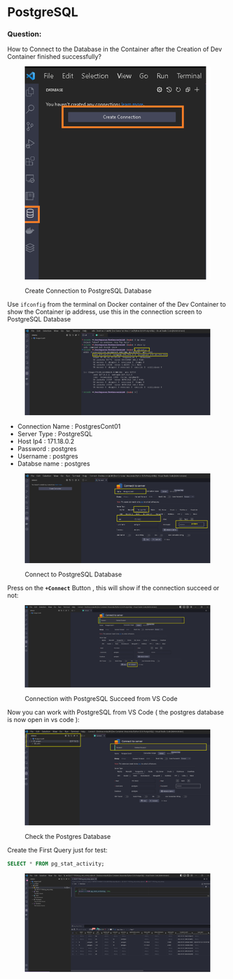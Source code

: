 # PostgreSQL

### Question:

How to Connect to the Database in the Container after the Creation of Dev Container finished successfully?

<figure><img src="../.gitbook/assets/01-connect-to-postgresql-database-from-vscode.png" alt=""><figcaption><p>Create Connection to PostgreSQL Database</p></figcaption></figure>

Use `ifconfig` from the terminal on Docker container of the Dev Container to show the Container ip address, use this in the connection screen to PostgreSQL Database

<figure><img src="../.gitbook/assets/04-ifconfig-command-in-docker-container.png" alt=""><figcaption></figcaption></figure>

* Connection Name : PostgresCont01
* Server Type : PostgreSQL
* Host Ip4 : 171.18.0.2
* Password : postgres
* Username : postgres
* Databse name : postgres

<figure><img src="../.gitbook/assets/02-connection-parameters--to-postgresql-database-from-vscode.png" alt=""><figcaption><p>Connect to PostgreSQL Database</p></figcaption></figure>

Press on the **`+Connect`** Button , this will show if the connection succeed or not:

<figure><img src="../.gitbook/assets/03-connection-success--to-postgresql-database-from-vscode.png" alt=""><figcaption><p>Connection with PostgreSQL Succeed from VS Code</p></figcaption></figure>

Now you can work with PostgreSQL from VS Code ( the postgres database is now open in vs code ):

<figure><img src="../.gitbook/assets/05-vscode-connected-to-postgresql.png" alt=""><figcaption><p>Check the Postgres Database</p></figcaption></figure>

Create the First Query just for test:

```sql
SELECT * FROM pg_stat_activity;
```

<figure><img src="../.gitbook/assets/06-create-the-first-query-for-postgresql-database.png" alt=""><figcaption></figcaption></figure>
